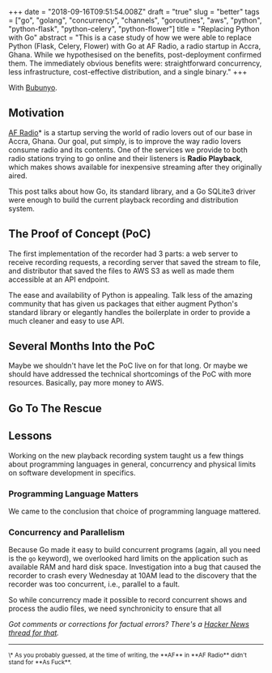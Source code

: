 +++
date = "2018-09-16T09:51:54.008Z"
draft = "true"
slug = "better"
tags = ["go", "golang", "concurrency", "channels", "goroutines", "aws", "python", "python-flask", "python-celery", "python-flower"]
title = "Replacing Python with Go"
abstract = "This is a case study of how we were able to replace Python (Flask, Celery, Flower) with Go at AF Radio, a radio startup in Accra, Ghana. While we hypothesised on the benefits, post-deployment confirmed them. The immediately obvious benefits were: straightforward concurrency, less infrastructure, cost-effective distribution, and a single binary."
+++

With [Bubunyo][BubuTwitter].

## Motivation

[AF Radio][AFRadio]\* is a startup serving the
world of radio lovers out of our base in Accra,
Ghana. Our goal, put simply, is to improve the way
radio lovers consume radio and its contents. One
of the services we provide to both radio stations
trying to go online and their listeners is **Radio
Playback**, which makes shows available for
inexpensive streaming after they originally aired.

This post talks about how Go, its standard
library, and a Go SQLite3 driver were enough to
build the current playback recording and
distribution system.

## The Proof of Concept (PoC)

The first implementation of the recorder had 3
parts: a web server to receive recording requests,
a recording server that saved the stream to file,
and distributor that saved the files to AWS S3 as
well as made them accessible at an API endpoint.

The ease and availability of Python is appealing.
Talk less of the amazing community that has given
us packages that either augment Python's standard
library or elegantly handles the boilerplate in
order to provide a much cleaner and easy to use
API.

## Several Months Into the PoC

Maybe we shouldn't have let the PoC live on for
that long. Or maybe we should have addressed the
technical shortcomings of the PoC with more
resources. Basically, pay more money to AWS.

## Go To The Rescue

## Lessons

Working on the new playback recording system
taught us a few things about programming languages
in general, concurrency and physical limits on
software development in specifics.

### Programming Language Matters

We came to the conclusion that choice of
programming language mattered.

### Concurrency and Parallelism

Because Go made it easy to build concurrent
programs (again, all you need is the `go`
keyword), we overlooked hard limits on the
application such as available RAM and hard disk
space. Investigation into a bug that caused the
recorder to crash every Wednesday at 10AM lead to
the discovery that the recorder was too
concurrent, i.e., parallel to a fault.

So while concurrency made it possible to record
concurrent shows and process the audio files, we
need synchronicity to ensure that all 

_Got comments or corrections for factual errors?
There's a [Hacker News thread for that][HN]._

---
<small>
\* As you probably guessed, at the time of writing,
the **AF** in **AF Radio** didn't stand for **As Fuck**.
</small>

[BubuTwitter]: https://twitter.com/kiddbubu
[AFRadio]:     https://www.afradio.co/
[HN]:          https://news.ycombinator.com
